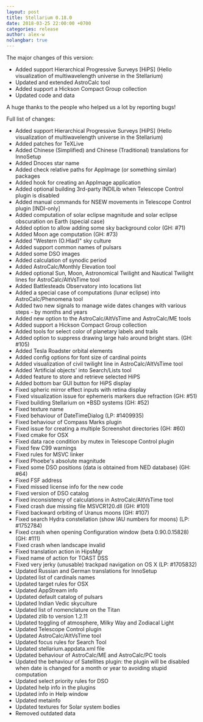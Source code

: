 ```yaml
---
layout: post
title: Stellarium 0.18.0
date: 2018-03-25 22:00:00 +0700
categories: release
author: alex-w
nolangbar: true
---
```

The major changes of this version:
- Added support Hierarchical Progressive Surveys [HiPS] (Hello visualization of multiwavelength universe in the Stellarium)
- Updated and extended AstroCalc tool
- Added support a Hickson Compact Group collection
- Updated code and data

A huge thanks to the people who helped us a lot by reporting bugs!

Full list of changes:
- Added support Hierarchical Progressive Surveys [HiPS] (Hello visualization of multiwavelength universe in the Stellarium)
- Added patches for TeXLive
- Added Chinese (Simplified) and Chinese (Traditional) translations for InnoSetup
- Added Dnoces star name
- Added check relative paths for AppImage (or something similar) packages
- Added hook for creating an AppImage application
- Added optional building 3rd-party INDILib when Telescope Control plugin is disabled
- Added manual commands for NSEW movements in Telescope Control plugin [INDI-only]
- Added computation of solar eclipse magnitude and solar eclipse obscuration on Earth (special case)
- Added option to allow adding some sky background color (GH: #71)
- Added Moon age computation (GH: #73)
- Added "Western (O.Hlad)" sky culture
- Added support common names of pulsars
- Added some DSO images
- Added calculation of synodic period
- Added AstroCalc/Monthly Elevation tool
- Added optional Sun, Moon, Astronomical Twilight and Nautical Twilight lines for AstroCalc/AltVsTime tool
- Added Battlesteads Observatory into locations list
- Added a special case of computations (lunar eclipse) into AstroCalc/Phenomena tool
- Added two new signals to manage wide dates changes with various steps - by months and years
- Added new option to the AstroCalc/AltVsTime and AstroCalc/ME tools
- Added support a Hickson Compact Group collection
- Added tools for select color of planetary labels and trails
- Added option to suppress drawing large halo around bright stars. (GH: #105)
- Added Tesla Roadster orbital elements
- Added config options for font size of cardinal points
- Added visualization of civil twilight line in AstroCalc/AltVsTime tool
- Added 'Artificial objects' into Search/Lists tool
- Added feature to store and retrieve selected HiPS
- Added bottom bar GUI button for HiPS display
- Fixed spheric mirror effect inputs with retina display
- Fixed visualization issue for ephemeris markers due refraction (GH: #51)
- Fixed building Stellarium on *BSD systems (GH: #52)
- Fixed texture name
- Fixed behaviour of DateTimeDialog (LP: #1409935)
- Fixed behaviour of Compass Marks plugin
- Fixed issue for creating a multiple Screenshot directories (GH: #60)
- Fixed cmake for OSX
- Fixed data race condition by mutex in Telescope Control plugin
- Fixed few C99 warnings
- Fixed rules for MSVC linker
- Fixed Phoebe's absolute magnitude
- Fixed some DSO positions (data is obtained from NED database) (GH: #64)
- Fixed FSF address
- Fixed missed license info for the new code
- Fixed version of DSO catalog
- Fixed inconsistency of calculations in AstroCalc/AltVsTime tool
- Fixed crash due missing file MSVCR120.dll (GH: #101)
- Fixed backward orbiting of Uranus moons (GH: #107)
- Fixed search Hydra constellation (show IAU numbers for moons) (LP: #1752784)
- Fixed crash when opening Configuration window (beta 0.90.0.15828) (GH: #111)
- Fixed crash when landscape invalid
- Fixed translation action in HipsMgr
- Fixed name of action for TOAST DSS
- Fixed very jerky (unusable) trackpad navigation on OS X (LP: #1705832)
- Updated Russian and German translations for InnoSetup
- Updated list of cardinals names
- Updated target rules for OSX
- Updated AppStream info
- Updated default catalog of pulsars
- Updated Indian Vedic skyculture
- Updated list of nomenclature on the Titan
- Updated zlib to version 1.2.11
- Updated toggling of atmosphere, Milky Way and Zodiacal Light
- Updated Telescope Control plugin
- Updated AstroCalc/AltVsTime tool
- Updated focus rules for Search Tool
- Updated stellarium.appdata.xml file
- Updated behaviour of AstroCalc/ME and AstroCalc/PC tools
- Updated the behaviour of Satellites plugin: the plugin will be disabled when date is changed for a month or year to avoiding stupid computation
- Updated select priority rules for DSO
- Updated help info in the plugins
- Updated info in Help window
- Updated metainfo
- Updated textures for Solar system bodies
- Removed outdated data